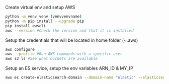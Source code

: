 Create virtual env and setup AWS

```sh
python -m venv venv (venvvenvname)
python -m pip install --upgrade pip
pip install awscli
aws --version #Check the version and that it is installed 
```

Setup the credentials that will be located in home folder (~.aws)
```sh
aws configure
aws --profile #Run AWS commands with a specific user
aws s3 ls #See what buckets are available
```


Setup an ES service, setup the env variables ARN_ID & MY_IP
```sh
aws es create-elasticsearch-domain --domain-name "elastic" --elasticsearch-version "6.0" --elasticsearch-cluster-config InstanceType="t2.small.elasticsearch",InstanceCount=1,DedicatedMasterEnabled=false,ZoneAwarenessEnabled=false --ebs-options EBSEnabled=true,VolumeType="gp2",VolumeSize=10 --access-policies "{\"Version\":\"2012-10-17\",\"Statement\":[{\"Effect\":\"Allow\",\"Principal\":{\"AWS\":\"arn:aws:iam::"$AWS_ARN_ID":root\"},\"Action\":\"es:*\",\"Resource\":\"arn:aws:es:us-east-1:"$AWS_ARN_ID":domain/elastic/*\"},{\"Sid\":\"\",\"Effect\":\"Allow\",\"Principal\":{\"AWS\":\"*\"},\"Action\":\"es:*\",\"Resource\":\"arn:aws:es:us-east-1:"$AWS_ARN_ID":domain/elastic/*\",\"Condition\":{\"IpAddress\":{\"aws:SourceIp\":[\""$MY_IP_ADDRESS"\"]}}}]}"

```
